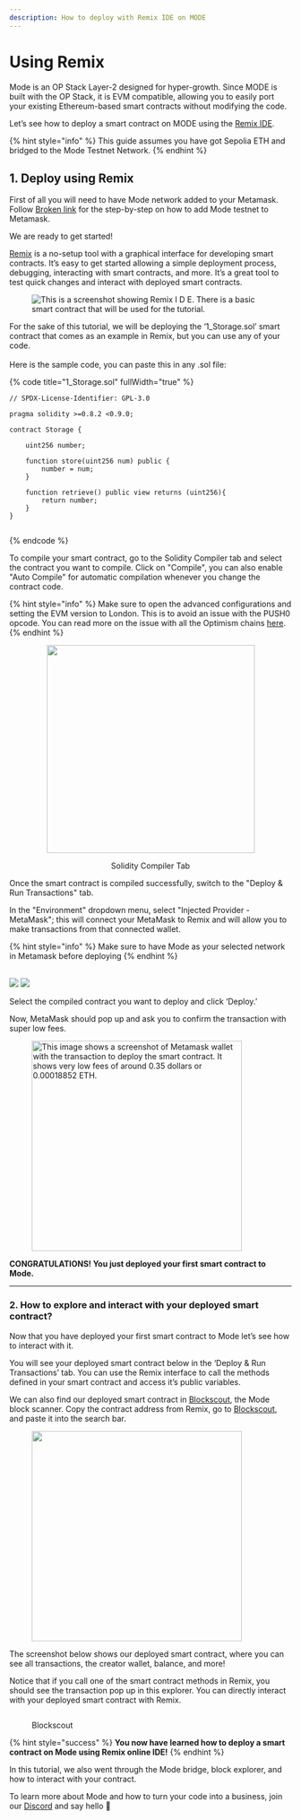 ```yaml
---
description: How to deploy with Remix IDE on MODE
---
```


# Using Remix

Mode is an OP Stack Layer-2 designed for hyper-growth. Since MODE is built with the OP Stack, it is EVM compatible, allowing you to easily port your existing Ethereum-based smart contracts without modifying the code.

Let’s see how to deploy a smart contract on MODE using the [Remix IDE](https://remix.ethereum.org).

{% hint style="info" %}
This guide assumes you have got Sepolia ETH and bridged to the Mode Testnet Network.&#x20;
{% endhint %}

## 1. Deploy using Remix

First of all you will need to have Mode network added to your Metamask. Follow [Broken link](broken-reference "mention") for the step-by-step on how to add Mode testnet to Metamask.

We are ready to get started!

[Remix](https://remix.ethereum.org) is a no-setup tool with a graphical interface for developing smart contracts. It’s easy to get started allowing a simple deployment process, debugging, interacting with smart contracts, and more. It’s a great tool to test quick changes and interact with deployed smart contracts.

<figure><img src="https://lh4.googleusercontent.com/AdHTInVXjMKYbUPeok0GuLdiZDDTsdxodDjApKYvJ-kEfqQ2dbgEwp1dHhveeYi0m1VkiW6wnBJV_1Tnn4S4JR6KIvuQGZ5eKukwsWAHxF6PsffOneea6mgZzh_OFZThQok1DkpJmtWLkzN1oCmJEYg" alt="This is a screenshot showing Remix I D E. There is a basic smart contract that will be used for the tutorial."><figcaption></figcaption></figure>

For the sake of this tutorial, we will be deploying the ‘1\_Storage.sol’ smart contract that comes as an example in Remix, but you can use any of your code.\
\
Here is the sample code, you can paste this in any .sol file:

{% code title="1_Storage.sol" fullWidth="true" %}
```solidity
// SPDX-License-Identifier: GPL-3.0

pragma solidity >=0.8.2 <0.9.0;

contract Storage {

    uint256 number;
    
    function store(uint256 num) public {
        number = num;
    }

    function retrieve() public view returns (uint256){
        return number;
    }
}


```
{% endcode %}

To compile your smart contract, go to the Solidity Compiler tab and select the contract you want to compile. Click on "Compile", you can also enable "Auto Compile" for automatic compilation whenever you change the contract code.&#x20;

{% hint style="info" %}
Make sure to open the advanced configurations and setting the EVM version to London. This is to avoid an issue with the PUSH0 opcode. You can read more on the issue with all the Optimism chains [here](https://community.optimism.io/docs/developers/build/differences/#opcode-differences).
{% endhint %}

<div align="center">

<figure><img src="../../.gitbook/assets/image (16).png" alt="" width="371"><figcaption><p>Solidity Compiler Tab</p></figcaption></figure>

</div>

Once the smart contract is compiled successfully, switch to the "Deploy & Run Transactions" tab.

In the "Environment" dropdown menu, select "Injected Provider - MetaMask"; this will connect your MetaMask to Remix and will allow you to make transactions from that connected wallet.&#x20;

{% hint style="info" %}
Make sure to have Mode as your selected network in Metamask before deploying
{% endhint %}

&#x20;\
![](https://lh4.googleusercontent.com/jmsucoJ4vr4ByW3\_0Nt4gwlckzu78pvh7ugVp2nEep9z9LtpY-BuC5WmhX4k\_uKk2vA\_iIvDZg-VEn8YDzKdoSzmE327wjbLiCIpCGe9xc\_GAxBOC5-LYet-qBNPQ54W5waFpeMZak61a-rmk\_ITxog)                   ![](https://lh6.googleusercontent.com/nIYOD8FEnw-1qCtgMI\_uKK4qRwEjciveycdc3q6iLtuW7su7sOQMZHhG1dw8Rwk2ulO4JFlQU8YxQlJIB8c6uMZJ5t19PCikrkIKVsRZW68PVRz8RVs1NtQOxrQ6x7CwZXtwjlv6W4Fe9x45\_44LWSQ)

Select the compiled contract you want to deploy and click ‘Deploy.’&#x20;

Now, MetaMask should pop up and ask you to confirm the transaction with super low fees.&#x20;

<figure><img src="https://lh4.googleusercontent.com/u2Y8C7HIZLdoXt_3UW_bEGSj8fI0oRCoWsvLDfJaHjzviK7ucJKzrCgh8Qiw4OD7Zj8EK3-KGCK7H2fXn5Am5iUbDKHoD44ZDZkHUqC2R8UQmbkvStnjWNMMM9EwDcp_Sgl9Ml-ONlK8wCE0T21wEqo" alt="This image shows a screenshot of Metamask wallet with the transaction to deploy the smart contract. It shows very low fees of around 0.35 dollars or 0.00018852 ETH." width="375"><figcaption></figcaption></figure>



**CONGRATULATIONS! You just deployed your first smart contract to Mode.**

***

### 2. How to explore and interact with your deployed smart contract?

Now that you have deployed your first smart contract to Mode let’s see how to interact with it.&#x20;

You will see your deployed smart contract below in the ‘Deploy & Run Transactions’ tab. You can use the Remix interface to call the methods defined in your smart contract and access it’s public variables.&#x20;

We can also find our deployed smart contract in [Blockscout](https://sepolia.explorer.mode.network/), the Mode block scanner.  Copy the contract address from Remix, go to [Blockscout](https://sepolia.explorer.mode.network/), and paste it into the search bar.

<figure><img src="https://lh5.googleusercontent.com/vNj7xV8ITJhBVEVimTgm6OBRU-9YPTreXCc78v8uoTPMgGQtw6BBBXWwDXZVkC_ZeIrHL5d2ko0a1KS6aSSG6LVidwKgobsQRJuujwjRmeGJG9Aj8ng1mMCiKCN9cdqPjPOLDLlYIL8m5ReZnoNrcXw" alt="" width="375"><figcaption></figcaption></figure>

The screenshot below shows our deployed smart contract, where you can see all transactions, the creator wallet, balance, and more!

Notice that if you call one of the smart contract methods in Remix, you should see the transaction pop up in this explorer. You can directly interact with your deployed smart contract with Remix.

<figure><img src="https://lh5.googleusercontent.com/8ZHx1tXtti3mgDFF8up5unacb3aiFwa5xxI6N2VZOI32G0kXC8XmAFTLeF3im4vHYUiVsM5pYsPKy13pCo-GwiJSTgVFZuRwwml9a8uBWAOE7BADWzE27FuXvOEPdWbQRCYXArfJeh20LdOqamINYQE" alt=""><figcaption><p>Blockscout</p></figcaption></figure>

{% hint style="success" %}
**You now have learned how to deploy a smart contract on Mode using Remix online IDE!**&#x20;
{% endhint %}

In this tutorial, we also went through the Mode bridge, block explorer, and how to interact with your contract.&#x20;

To learn more about Mode and how to turn your code into a business, join our [Discord](https://discord.gg/modenetworkofficial) and say hello 👋
